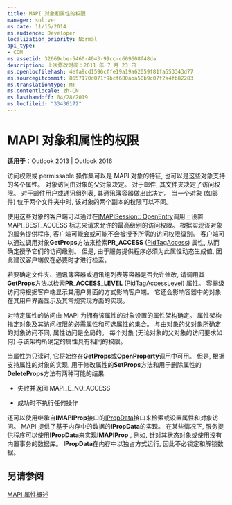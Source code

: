```yaml
---
title: MAPI 对象和属性的权限
manager: soliver
ms.date: 11/16/2014
ms.audience: Developer
localization_priority: Normal
api_type:
- COM
ms.assetid: 32669cbe-5460-4043-99cc-c609608f48da
description: 上次修改时间：2011 年 7 月 23 日
ms.openlocfilehash: 4efa9cd1596cffe19a19a62059f81fa553343d77
ms.sourcegitcommit: 8657170d071f9bcf680aba50b9c07f2a4fb82283
ms.translationtype: MT
ms.contentlocale: zh-CN
ms.lasthandoff: 04/28/2019
ms.locfileid: "33436172"
---
```

# <a name="permissions-for-mapi-objects-and-properties"></a>MAPI 对象和属性的权限

  
  
**适用于**：Outlook 2013 | Outlook 2016 
  
访问权限或 permissable 操作集可以是 MAPI 对象的特征, 也可以是这些对象支持的各个属性。 对象访问由对象的父对象决定。 对于邮件, 其文件夹决定了访问权限。 对于邮件用户或通讯组列表, 其通讯簿容器做出此决定。 当一个对象 (如邮件) 位于两个文件夹中时, 该对象的两个副本的权限可以不同。 
  
使用这些对象的客户端可以通过在[IMAPISession:: OpenEntry](imapisession-openentry.md)调用上设置 MAPI_BEST_ACCESS 标志来请求允许的最高级别的访问权限。 根据实现该对象的服务提供程序, 客户端可能会或可能不会被授予所需的访问权限级别。 客户端可以通过调用对象**GetProps**方法来检索**PR_ACCESS** ([PidTagAccess](pidtagaccess-canonical-property.md)) 属性, 从而确定授予它们的访问级别。 但是, 由于服务提供程序必须为此属性动态生成值, 因此建议客户端仅在必要时才进行检索。 
  
若要确定文件夹、通讯簿容器或通讯组列表等容器是否允许修改, 请调用其**GetProps**方法以检索**PR_ACCESS_LEVEL** ([PidTagAccessLevel](pidtagaccesslevel-canonical-property.md)) 属性。 容器级访问将根据客户端显示其用户界面的方式影响客户端。 它还会影响容器中的对象在其用户界面显示及其常规实现方面的实现。 
  
对特定属性的访问由 MAPI 为拥有该属性的对象设置的属性架构确定。 属性架构指定对象及其访问权限的必需属性和可选属性的集合。 与由对象的父对象所确定的对象访问不同, 属性访问是全局的。 每个对象 (无论对象的父对象的访问要求如何) 与该架构所确定的属性具有相同的权限。
  
当属性为只读时, 它将始终在**GetProps**或**OpenProperty**调用中可用。 但是, 根据支持属性的对象的实现, 用于修改属性的**SetProps**方法和用于删除属性的**DeleteProps**方法有两种可能的结果: 
  
- 失败并返回 MAPI_E_NO_ACCESS
    
- 成功时不执行任何操作
    
还可以使用继承自**IMAPIProp**接口的[IPropData](ipropdataimapiprop.md)接口来检索或设置属性和对象访问。 MAPI 提供了基于内存中的数据的**IPropData**的实现。 在某些情况下, 服务提供程序可以使用**IPropData**来实现**IMAPIProp** , 例如, 针对其状态对象或使用没有内置事务的数据库。 **IPropData**在内存中以独占方式运行, 因此不必锁定和解锁数据。 
  
## <a name="see-also"></a>另请参阅



[MAPI 属性概述](mapi-property-overview.md)

